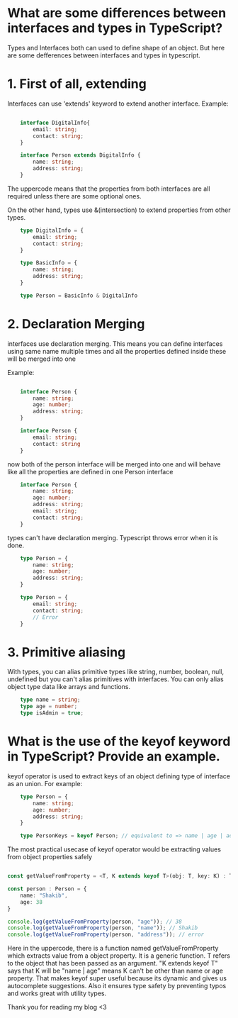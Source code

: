 # What are some differences between interfaces and types in TypeScript?

Types and Interfaces both can used to define shape of an object. But here are some defferences between interfaces and types in typescript.

# 1. First of all, extending

Interfaces can use 'extends' keyword to extend another interface.
Example:

```ts

    interface DigitalInfo{
        email: string;
        contact: string;
    }

    interface Person extends DigitalInfo {
        name: string;
        address: string;
    }
```

 The uppercode means that the properties from both interfaces are all required unless there are some optional ones.


 On the other hand, types use &(intersection) to extend properties from other types.

```ts
    type DigitalInfo = {
        email: string;
        contact: string;
    }

    type BasicInfo = {
        name: string;
        address: string;
    }

    type Person = BasicInfo & DigitalInfo

```


# 2. Declaration Merging

interfaces use declaration merging. This means you can define interfaces using same name multiple times and all the properties defined inside these will be merged into one

Example:

```ts

    interface Person {
        name: string;
        age: number;
        address: string;
    }

    interface Person {
        email: string;
        contact: string
    }

```

 now both of the person interface will be merged into one and will behave like all the properties are defined in one Person interface

```ts
    interface Person {
        name: string;
        age: number;
        address: string;
        email: string;
        contact: string;
    }

```


  types can't have declaration merging. Typescript throws error when it is done.

```ts    
    type Person = {
        name: string;
        age: number;
        address: string;
    }

    type Person = {
        email: string;
        contact: string;
        // Error
    }
```


# 3. Primitive aliasing

With types, you can alias primitive types like string, number, boolean, null, undefined but you can't alias primitives with interfaces. You can only alias object type data like arrays and functions.

```ts
    type name = string;
    type age = number;
    type isAdmin = true;
```





# What is the use of the keyof keyword in TypeScript? Provide an example.

keyof operator is used to extract keys of an object defining type of interface as an union. 
For example:

```ts
    type Person = {
        name: string;
        age: number;
        address: string;
    }

    type PersonKeys = keyof Person; // equivalent to => name | age | address
```

The most practical usecase of keyof operator would be extracting values from object properties safely

```ts

const getValueFromProperty = <T, K extends keyof T>(obj: T, key: K) : T[K] => obj[key];

const person : Person = {
    name: "Shakib",
    age: 38
}

console.log(getValueFromProperty(person, "age")); // 38
console.log(getValueFromProperty(person, "name")); // Shakib
console.log(getValueFromProperty(person, "address")); // error

```

Here in the uppercode, there is a function named getValueFromProperty which extracts value from a object property. It is a generic function. T refers to the object that has been passed as an argument. "K extends keyof T" says that K will be "name | age" means K can't be other than name or age property. That makes keyof super useful because its dynamic and gives us autocomplete suggestions. Also it ensures type safety by preventing typos and works great with utility types.



Thank you for reading my blog <3